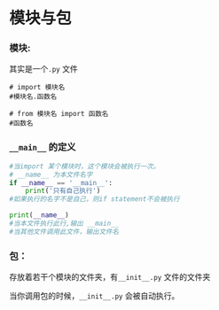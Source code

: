 # 模块与包

### 模块:

其实是一个`.py` 文件

```text
# import 模块名
#模块名.函数名

# from 模块名 import 函数名
#函数名
```

### `__main__` 的定义

```python
#当import 某个模块时，这个模块会被执行一次。
# __name__ 为本文件名字
if __name__ == '__main__':
    print('只有自己执行')
#如果执行的名字不是自己，则if statement不会被执行

print(__name__)
#当本文件执行此行,输出 __main__
#当其他文件调用此文件，输出文件名
```

### 包：

存放着若干个模块的文件夹，有`__init__.py` 文件的文件夹

当你调用包的时候，`__init__.py` 会被自动执行。





